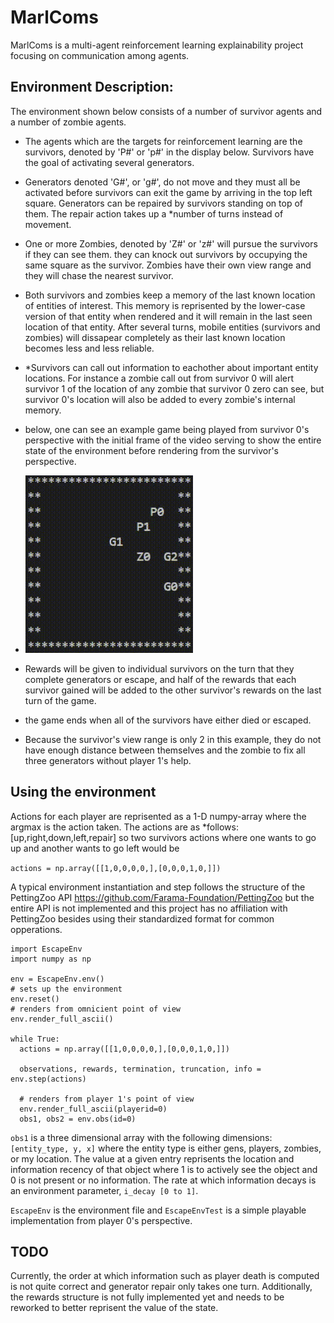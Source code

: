 # MarlComs
MarlComs is a multi-agent reinforcement learning explainability project focusing on communication among agents.

## Environment Description:

The environment shown below consists of a number of survivor agents and a number of zombie agents. 
- The agents which are the targets for reinforcement learning are the survivors, denoted by 'P#' or 'p#' in the display below. Survivors have the goal of activating several generators. 
- Generators denoted 'G#', or 'g#', do not move and they must all be activated before survivors can exit the game by arriving in the top left square. Generators can be repaired by survivors standing on top of them. The repair action takes up a *number of turns instead of movement.
- One or more Zombies, denoted by 'Z#' or 'z#' will pursue the survivors if they can see them. they can knock out survivors by occupying the same square as the survivor. Zombies have their own view range and they will chase the nearest survivor. 
- Both survivors and zombies keep a memory of the last known location of entities of interest. This memory is reprisented by the lower-case version of that entity when rendered and it will remain in the last seen location of that entity. After several turns, mobile entities (survivors and zombies) will dissapear completely as their last known location becomes less and less reliable. 
- *Survivors can call out information to eachother about important entity locations. For instance a zombie call out from survivor 0 will alert survivor 1 of the location of any zombie that survivor 0 zero can see, but survivor 0's location will also be added to every zombie's internal memory.
- below, one can see an example game being played from survivor 0's perspective with the initial frame of the video serving to show the entire state of the environment before rendering from the survivor's perspective. 


- ![zombgif](zombAI.gif)

- Rewards will be given to individual survivors on the turn that they complete generators or escape, and half of the rewards that each survivor gained will be added to the other survivor's rewards on the last turn of the game.
- the game ends when all of the survivors have either died or escaped. 
- Because the survivor's view range is only 2 in this example, they do not have enough distance between themselves and the zombie to fix all three generators without player 1's help. 


## Using the environment

Actions for each player are reprisented as a 1-D numpy-array where the argmax is the action taken. The actions are as *follows: [up,right,down,left,repair] so two survivors actions where one wants to go up and another wants to go left would be

```actions = np.array([[1,0,0,0,0,],[0,0,0,1,0,]])```

A typical environment instantiation and step follows the structure of the PettingZoo API https://github.com/Farama-Foundation/PettingZoo but the entire API is not implemented and this project has no affiliation with PettingZoo besides using their standardized format for common opperations.

```
import EscapeEnv
import numpy as np

env = EscapeEnv.env()
# sets up the environment
env.reset()
# renders from omnicient point of view
env.render_full_ascii()

while True:
  actions = np.array([[1,0,0,0,0,],[0,0,0,1,0,]])
  
  observations, rewards, termination, truncation, info = env.step(actions)
  
  # renders from player 1's point of view
  env.render_full_ascii(playerid=0)
  obs1, obs2 = env.obs(id=0)
```

`obs1` is a three dimensional array with the following dimensions: `[entity_type, y, x]` where the entity type is either gens, players, zombies, or my location. The value at a given entry reprisents the location and information recency of that object where 1 is to actively see the object and 0 is not present or no information. The rate at which information decays is an environment parameter, `i_decay [0 to 1]`. 

`EscapeEnv` is the environment file and `EscapeEnvTest` is a simple playable implementation from player 0's perspective.

## TODO

Currently, the order at which information such as player death is computed is not quite correct and generator repair only takes one turn. Additionally, the rewards structure is not fully implemented yet and needs to be reworked to better reprisent the value of the state. 

